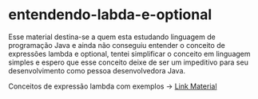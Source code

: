 # entendendo-labda-e-optional
Esse material destina-se a quem esta estudando linguagem de programação Java e ainda não conseguiu entender o conceito de expressões lambda e optional, tentei simplificar o conceito em linguagem simples e espero que esse conceito deixe de ser um impeditivo para seu desenvolvimento como pessoa desenvolvedora Java.

Conceitos de expressão lambda com exemplos -> [Link Material](https://github.com/jacquelinesantana/entendendo-labda-e-optional/blob/main/entendendo-expressao-lambda.md)

